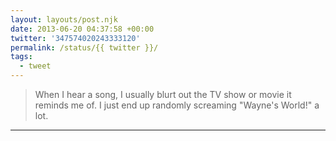 ```yaml
---
layout: layouts/post.njk
date: 2013-06-20 04:37:58 +00:00
twitter: '347574020243333120'
permalink: /status/{{ twitter }}/
tags: 
  - tweet
---
```


> When I hear a song, I usually blurt out the TV show or movie it reminds me of. I just end up randomly screaming "Wayne's World!" a lot.

---
